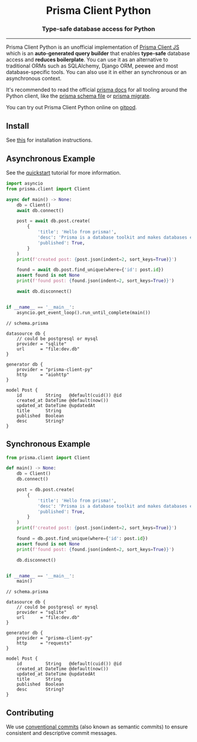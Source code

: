 <br />

<div align="center">
    <h1>Prisma Client Python</h1>
    <p><h3 align="center">Type-safe database access for Python</h3></p>
</div>

<hr>

Prisma Client Python is an unofficial implementation of [Prisma Client JS](https://github.com/prisma/prisma-client-js) which is an **auto-generated query builder** that enables **type-safe** database access and **reduces boilerplate**. You can use it as an alternative to traditional ORMs such as SQLAlchemy, Django ORM, peewee and most database-specific tools. You can also use it in either an synchronous or an asynchronous context.

It's recommended to read the official [prisma docs](https://prisma.io/docs) for all tooling around the Python client, like the [prisma schema file](https://www.prisma.io/docs/reference/tools-and-interfaces/prisma-schema/prisma-schema-file) or [prisma migrate](https://www.prisma.io/docs/reference/tools-and-interfaces/prisma-migrate).

You can try out Prisma Client Python online on [gitpod](https://gitpod.io/#https://github.com/RobertCraigie/prisma-py-async-quickstart).

## Install

See [this](docs/install.md) for installation instructions.

## Asynchronous Example

See the [quickstart](docs/quickstart.md) tutorial for more information.

```py
import asyncio
from prisma.client import Client

async def main() -> None:
    db = Client()
    await db.connect()

    post = await db.post.create(
        {
            'title': 'Hello from prisma!',
            'desc': 'Prisma is a database toolkit and makes databases easy.',
            'published': True,
        }
    )
    print(f'created post: {post.json(indent=2, sort_keys=True)}')

    found = await db.post.find_unique(where={'id': post.id})
    assert found is not None
    print(f'found post: {found.json(indent=2, sort_keys=True)}')

    await db.disconnect()


if __name__ == '__main__':
    asyncio.get_event_loop().run_until_complete(main())
```
```prisma
// schema.prisma

datasource db {
    // could be postgresql or mysql
    provider = "sqlite"
    url      = "file:dev.db"
}

generator db {
    provider = "prisma-client-py"
    http     = "aiohttp"
}

model Post {
    id         String   @default(cuid()) @id
    created_at DateTime @default(now())
    updated_at DateTime @updatedAt
    title      String
    published  Boolean
    desc       String?
}
```

## Synchronous Example

```py
from prisma.client import Client

def main() -> None:
    db = Client()
    db.connect()

    post = db.post.create(
        {
            'title': 'Hello from prisma!',
            'desc': 'Prisma is a database toolkit and makes databases easy.',
            'published': True,
        }
    )
    print(f'created post: {post.json(indent=2, sort_keys=True)}')

    found = db.post.find_unique(where={'id': post.id})
    assert found is not None
    print(f'found post: {found.json(indent=2, sort_keys=True)}')

    db.disconnect()


if __name__ == '__main__':
    main()
```
```prisma
// schema.prisma

datasource db {
    // could be postgresql or mysql
    provider = "sqlite"
    url      = "file:dev.db"
}

generator db {
    provider = "prisma-client-py"
    http     = "requests"
}

model Post {
    id         String   @default(cuid()) @id
    created_at DateTime @default(now())
    updated_at DateTime @updatedAt
    title      String
    published  Boolean
    desc       String?
}
```

## Contributing

We use [conventional commits](https://www.conventionalcommits.org) (also known as semantic commits) to ensure consistent and descriptive commit messages.
